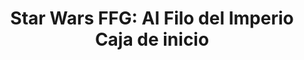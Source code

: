 ---
collection: rolLudoteca
title: 'Star Wars FFG: Al Filo del Imperio Caja de inicio'
image: edgswe01.png
editorial: 'Fantasy Flight Games'
editorial_ref: 'FFSWE01'
isbn: '8435407620148'
type: 'Guía de Inicio'
web: http://www.fantasyflightgames.es/juegos/articulo/star_wars_al_filo_del_imperio/star_wars_al_filo_del_imperio_caja_de_inicio
format: 'Caja'
system: 'Genesys'
created_at: '2021-05-16T09:00:16+00:00'
---
